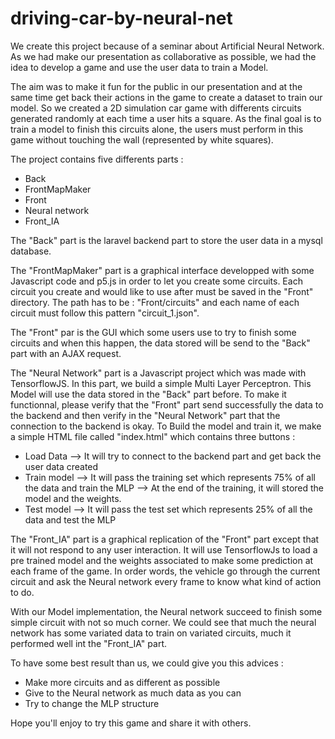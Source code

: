 # driving-car-by-neural-net
We create this project because of a seminar about Artificial Neural Network. As we had make our presentation as collaborative as possible, we had the idea to develop a game and use the user data to train a Model. 

The aim was to make it fun for the public in our presentation and at the same time get back their actions in the game to create a dataset to train our model. So we created a 2D simulation car game with differents circuits generated randomly at each time a user hits a square. As the final goal is to train a model to finish this circuits alone, the users must perform in this game without touching the wall (represented by white squares). 

The project contains five differents parts : 

  - Back
  - FrontMapMaker
  - Front
  - Neural network
  - Front_IA
  
 The "Back" part is the laravel backend part to store the user data in a mysql database. 
 
 The "FrontMapMaker" part is a graphical interface developped with some Javascript code and p5.js in order to let you create some circuits. Each circuit you create and would like to use after must be saved in the "Front" directory. The path has to be : "Front/circuits" and each name of each circuit must follow this pattern "circuit_1.json".
 
 The "Front" par is the GUI which some users use to try to finish some circuits and when this happen, the data stored will be send to the "Back" part with an AJAX request.
 
 The "Neural Network" part is a Javascript project which was made with TensorflowJS. In this part, we build a simple Multi Layer Perceptron. This Model will use the data stored in the "Back" part before. To make it functionnal, please verify that the "Front" part send successfully the data to the backend and then verify in the "Neural Network" part that the connection to the backend is okay. To Build the model and train it, we make a simple HTML file called "index.html" which contains three buttons : 
 
 - Load Data --> It will try to connect to the backend part and get back the user data created
 - Train model --> It will pass the training set which represents 75% of all the data and train the MLP
               --> At the end of the training, it will stored the model and the weights.
 - Test model --> It will pass the test set which represents 25% of all the data and test the MLP
 
 The "Front_IA" part is a graphical replication of the "Front" part except that it will not respond to any user interaction. It will use TensorflowJs to load a pre trained model and the weights associated to make some prediction at each frame of the game. In order words, the vehicle go through the current circuit and ask the Neural network every frame to know what kind of action to do.
 
 With our Model implementation, the Neural network succeed to finish some simple circuit with not so much corner. We could see that much the neural network has some variated data to train on variated circuits, much it performed well int the "Front_IA" part.
 
 To have some best result than us, we could give you this advices : 
 
 - Make more circuits and as different as possible
 - Give to the Neural network as much data as you can 
 - Try to change the MLP structure
 
 Hope you'll enjoy to try this game and share it with others.
